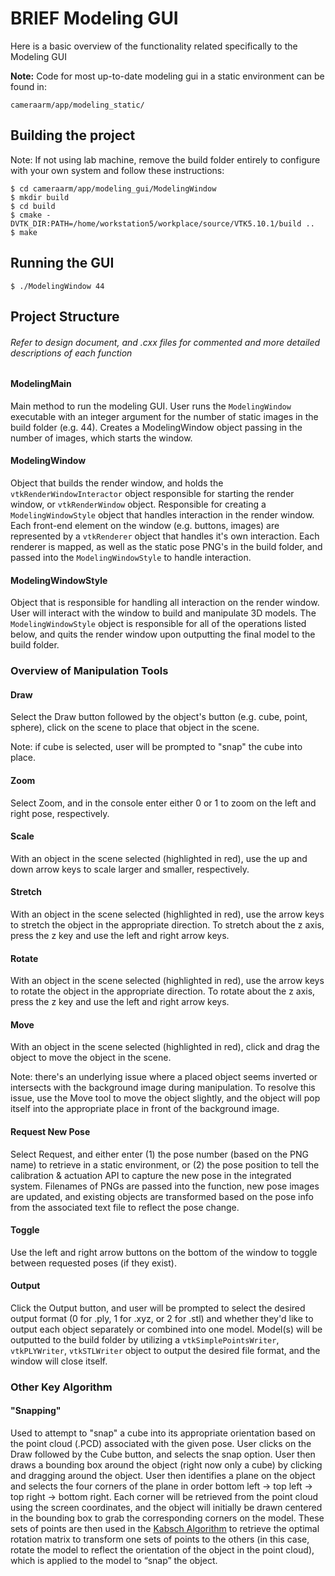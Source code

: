 # BRIEF Modeling GUI

Here is a basic overview of the functionality related specifically to the Modeling GUI

**Note:**
Code for most up-to-date modeling gui in a static environment can be found in:
```
cameraarm/app/modeling_static/
```

## Building the project

Note: If not using lab machine, remove the build folder entirely to configure with your own system and follow these instructions:
```
$ cd cameraarm/app/modeling_gui/ModelingWindow
$ mkdir build
$ cd build
$ cmake -DVTK_DIR:PATH=/home/workstation5/workplace/source/VTK5.10.1/build ..
$ make
```

## Running the GUI
```
$ ./ModelingWindow 44
```

## Project Structure

###### Refer to design document, and .cxx files for commented and more detailed descriptions of each function

#### ModelingMain

Main method to run the modeling GUI. User runs the ```ModelingWindow``` executable with an integer argument for the number of static images in the build folder (e.g. 44). Creates a ModelingWindow object passing in the number of images, which starts the window.

#### ModelingWindow

Object that builds the render window, and holds the ```vtkRenderWindowInteractor``` object responsible for starting the render window, or ```vtkRenderWindow``` object. Responsible for creating a ```ModelingWindowStyle``` object that handles interaction in the render window. Each front-end element on the window (e.g. buttons, images) are represented by a ```vtkRenderer``` object that handles it's own interaction. Each renderer is mapped, as well as the static pose PNG's in the build folder, and passed into the ```ModelingWindowStyle``` to handle interaction.

#### ModelingWindowStyle

Object that is responsible for handling all interaction on the render window. User will interact with the window to build and manipulate 3D models. The ```ModelingWindowStyle``` object is responsible for all of the operations listed below, and quits the render window upon outputting the final model to the build folder.

### Overview of Manipulation Tools

#### Draw

Select the Draw button followed by the object's button (e.g. cube, point, sphere), click on the scene to place that object in the scene.

Note: if cube is selected, user will be prompted to "snap" the cube into place.

#### Zoom

Select Zoom, and in the console enter either 0 or 1 to zoom on the left and right pose, respectively.

#### Scale

With an object in the scene selected (highlighted in red), use the up and down arrow keys to scale larger and smaller, respectively.

#### Stretch

With an object in the scene selected (highlighted in red), use the arrow keys to stretch the object in the appropriate direction. To stretch about the z axis, press the z key and use the left and right arrow keys.

#### Rotate

With an object in the scene selected (highlighted in red), use the arrow keys to rotate the object in the appropriate direction. To rotate about the z axis, press the z key and use the left and right arrow keys.

#### Move

With an object in the scene selected (highlighted in red), click and drag the object to move the object in the scene.

Note: there's an underlying issue where a placed object seems inverted or intersects with the background image during manipulation. To resolve this issue, use the Move tool to move the object slightly, and the object will pop itself into the appropriate place in front of the background image.

#### Request New Pose

Select Request, and either enter (1) the pose number (based on the PNG name) to retrieve in a static environment, or (2) the pose position to tell the calibration & actuation API to capture the new pose in the integrated system. Filenames of PNGs are passed into the function, new pose images are updated, and existing objects are transformed based on the pose info from the associated text file to reflect the pose change.

#### Toggle

Use the left and right arrow buttons on the bottom of the window to toggle between requested poses (if they exist).

#### Output

Click the Output button, and user will be prompted to select the desired output format (0 for .ply, 1 for .xyz, or 2 for .stl) and whether they'd like to output each object separately or combined into one model. Model(s) will be outputted to the build folder by utilizing a ```vtkSimplePointsWriter```, ```vtkPLYWriter```, ```vtkSTLWriter``` object to output the desired file format, and the window will close itself.

### Other Key Algorithm

#### "Snapping"

Used to attempt to "snap" a cube into its appropriate orientation based on the point cloud (.PCD) associated with the given pose. User clicks on the Draw followed by the Cube button, and selects the snap option. User then draws a bounding box around the object (right now only a cube) by clicking and dragging around the object. User then identifies a plane on the object and selects the four corners of the plane in order bottom left → top left → top right → bottom right. Each corner will be retrieved from the point cloud using the screen coordinates, and the object will initially be drawn centered in the bounding box to grab the corresponding corners on the model. These sets of points are then used in the [Kabsch Algorithm](https://en.wikipedia.org/wiki/Kabsch_algorithm) to retrieve the optimal rotation matrix to transform one sets of points to the others (in this case, rotate the model to reflect the orientation of the object in the point cloud), which is applied to the model to “snap” the object.
